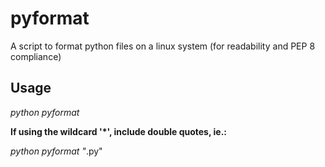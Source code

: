 # pyformat
A script to format python files on a linux system (for readability and PEP 8 compliance)

## Usage
*python pyformat <file>*

**If using the wildcard '*', include double quotes, ie.:**

*python pyformat "*.py"
